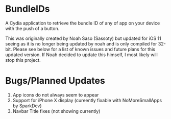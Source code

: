 BundleIDs
=========

A Cydia application to retrieve the bundle ID of any of app on your device with the push of a button.

This was originally created by Noah Saso (Sassoty) but updated for iOS 11 seeing as it is no longer being updated by noah and is only compiled for 32-bit. Please see below for a list of known issues and future plans for this updated version. If Noah decided to update this himself, I most likely will stop this project.

Bugs/Planned Updates
====================

1) App icons do not always seem to appear
2) Support for iPhone X display (cureently fixable with NoMoreSmallApps by SparkDev)
3) Navbar Title fixes (not showing currently)
